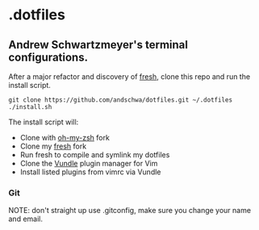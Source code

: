 .dotfiles
=========
Andrew Schwartzmeyer's terminal configurations.
-----------------------------------------------

After a major refactor and discovery of [fresh](https://github.com/freshshell/fresh), clone this repo and run the install script.

    git clone https://github.com/andschwa/dotfiles.git ~/.dotfiles
    ./install.sh

The install script will:
* Clone with [oh-my-zsh](https://github.com/robbyrussell/oh-my-zsh/tree/master/plugins) fork
* Clone my [fresh](https://github.com/freshshell/fresh) fork
* Run fresh to compile and symlink my dotfiles
* Clone the [Vundle](https://github.com/gmarik/vundle) plugin manager for Vim
* Install listed plugins from vimrc via Vundle

### Git
NOTE: don't straight up use .gitconfig, make sure you change your name and email.
